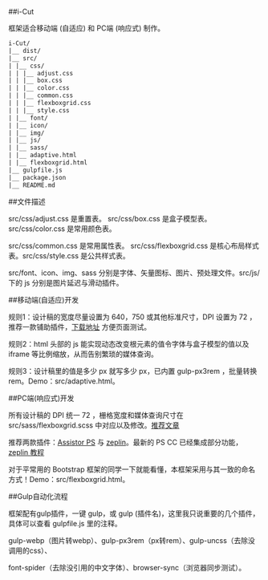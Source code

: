 ﻿##i-Cut

框架适合移动端 (自适应) 和 PC端 (响应式) 制作。

```txt
i-Cut/
|__ dist/
|__ src/
| |__ css/
| | |__ adjust.css
| | |__ box.css
| | |__ color.css
| | |__ common.css
| | |__ flexboxgrid.css
| | |__ style.css
| |__ font/
| |__ icon/
| |__ img/
| |__ js/
| |__ sass/
| |__ adaptive.html
| |__ flexboxgrid.html
|__ gulpfile.js
|__ package.json
|__ README.md
```
##文件描述

src/css/adjust.css 是重置表。 src/css/box.css 是盒子模型表。src/css/color.css 是常用颜色表。

src/css/common.css 是常用属性表。 src/css/flexboxgrid.css 是核心布局样式表。src/css/style.css 是公共样式表。

src/font、icon、img、sass 分别是字体、矢量图标、图片、预处理文件。src/js/ 下的 js 分别是图片延迟与滑动插件。

##移动端(自适应)开发

规则1：设计稿的宽度尽量设置为 640，750 或其他标准尺寸，DPI 设置为 72 ，推荐一款铺助插件，[下载地址](https://chrome.google.com/webstore/detail/perfectpixel-by-welldonec/dkaagdgjmgdmbnecmcefdhjekcoceebi?utm_source=chrome-app-launcher-info-dialog) 方便页面测试。

规则2：html 头部的 js 能实现动态改变根元素的值令字体与盒子模型的值以及 iframe 等比例缩放，从而告别繁琐的媒体查询。

规则3：设计稿里的值是多少 px 就写多少 px，已内置 gulp-px3rem ，批量转换rem。Demo：src/adaptive.html。

##PC端(响应式)开发

所有设计稿的 DPI 统一 72 ，栅格宽度和媒体查询尺寸在 src/sass/flexboxgrid.scss 中对应以及修改。[推荐文章](http://blog.163.com/zbj_jbz/blog/static/21261516420168184538395/)

推荐两款插件：[Assistor PS](http://witstudio.net/) 与 [zeplin](https://zeplin.io/)。最新的 PS CC 已经集成部分功能，[zeplin 教程](http://blog.163.com/zbj_jbz/blog/static/212615164201692210316119/)

对于平常用的 Bootstrap 框架的同学一下就能看懂，本框架采用与其一致的命名方式！Demo：src/flexboxgrid.html。

##Gulp自动化流程

框架配有gulp插件，一键 gulp，或 gulp (插件名)，这里我只说重要的几个插件，具体可以查看 gulpfile.js 里的注释。

gulp-webp（图片转webp）、gulp-px3rem（px转rem）、gulp-uncss（去除没调用的css）、

font-spider（去除没引用的中文字体）、browser-sync（浏览器同步测试）。